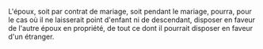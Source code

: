   
 L'époux, soit par contrat de mariage, soit pendant le mariage, pourra, pour le cas où il ne laisserait point d'enfant ni de descendant, disposer en faveur de l'autre époux en propriété, de tout ce dont il pourrait disposer en faveur d'un étranger.  

  
